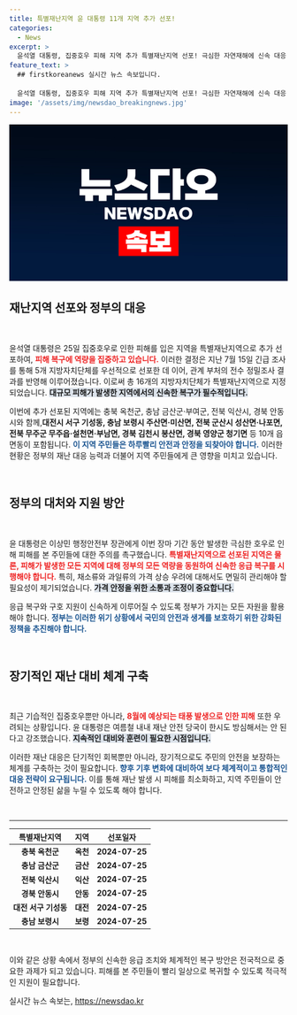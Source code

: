 ```yaml
---
title: 특별재난지역 윤 대통령 11개 지역 추가 선포!
categories:
  - News
excerpt: >
  윤석열 대통령, 집중호우 피해 지역 추가 특별재난지역 선포! 극심한 자연재해에 신속 대응 약속하며, 채소류 가격 불안 해소 방침 밝혀. 과연 정부의 대처는?
feature_text: >
  ## firstkoreanews 실시간 뉴스 속보입니다.

  윤석열 대통령, 집중호우 피해 지역 추가 특별재난지역 선포! 극심한 자연재해에 신속 대응 약속하며, 채소류 가격 불안 해소 방침 밝혀. 과연 정부의 대처는?
image: '/assets/img/newsdao_breakingnews.jpg'
---
```


<p><img src="/assets/img/newsdao_breakingnews.jpg" alt="firstkoreanews 속보" /></p>

<h2 data-ke-size="size26">재난지역 선포와 정부의 대응</h2>

<p data-ke-size="size16">&nbsp;</p>

<p>윤석열 대통령은 25일 집중호우로 인한 피해를 입은 지역을 특별재난지역으로 추가 선포하여, <b><span style="color: #ee2323;">피해 복구에 역량을 집중하고 있습니다.</span></b> 이러한 결정은 지난 7월 15일 긴급 조사를 통해 5개 지방자치단체를 우선적으로 선포한 데 이어, 관계 부처의 전수 정밀조사 결과를 반영해 이루어졌습니다. 이로써 총 16개의 지방자치단체가 특별재난지역으로 지정되었습니다. <b><span style="background-color: #21538527;">대규모 피해가 발생한 지역에서의 신속한 복구가 필수적입니다.</span></b></p>

<p>이번에 추가 선포된 지역에는 충북 옥천군, 충남 금산군·부여군, 전북 익산시, 경북 안동시와 함께,<b>대전시 서구 기성동, 충남 보령시 주산면·미산면, 전북 군산시 성산면·나포면, 전북 무주군 무주읍·설천면·부남면, 경북 김천시 봉산면, 경북 영양군 청기면</b> 등 10개 읍면동이 포함됩니다. <b><span style="color: #1a5490;">이 지역 주민들은 하루빨리 안전과 안정을 되찾아야 합니다.</span></b> 이러한 현황은 정부의 재난 대응 능력과 더불어 지역 주민들에게 큰 영향을 미치고 있습니다.</p>

<p data-ke-size="size16">&nbsp;</p>

<h2 data-ke-size="size26">정부의 대처와 지원 방안</h2>

<p data-ke-size="size16">&nbsp;</p>

<p>윤 대통령은 이상민 행정안전부 장관에게 이번 장마 기간 동안 발생한 극심한 호우로 인해 피해를 본 주민들에 대한 주의를 촉구했습니다. <b><span style="color: #ee2323;">특별재난지역으로 선포된 지역은 물론, 피해가 발생한 모든 지역에 대해 정부의 모든 역량을 동원하여 신속한 응급 복구를 시행해야 합니다.</span></b> 특히, 채소류와 과일류의 가격 상승 우려에 대해서도 면밀히 관리해야 할 필요성이 제기되었습니다. <b><span style="background-color: #21538527;">가격 안정을 위한 소통과 조정이 중요합니다.</span></b></p>

<p>응급 복구와 구호 지원이 신속하게 이루어질 수 있도록 정부가 가지는 모든 자원을 활용해야 합니다. <b><span style="color: #1a5490;">정부는 이러한 위기 상황에서 국민의 안전과 생계를 보호하기 위한 강화된 정책을 추진해야 합니다.</span></b> </p>

<p data-ke-size="size16">&nbsp;</p>

<h2 data-ke-size="size26">장기적인 재난 대비 체계 구축</h2>

<p data-ke-size="size16">&nbsp;</p>

<p>최근 기습적인 집중호우뿐만 아니라, <b><span style="color: #ee2323;">8월에 예상되는 태풍 발생으로 인한 피해</span></b> 또한 우려되는 상황입니다. 윤 대통령은 여름철 내내 재난 안전 당국이 한시도 방심해서는 안 된다고 강조했습니다. <b><span style="background-color: #21538527;">지속적인 대비와 훈련이 필요한 시점입니다.</span></b></p>

<p>이러한 재난 대응은 단기적인 회복뿐만 아니라, 장기적으로도 주민의 안전을 보장하는 체계를 구축하는 것이 필요합니다. <b><span style="color: #1a5490;">향후 기후 변화에 대비하여 보다 체계적이고 통합적인 대응 전략이 요구됩니다.</span></b> 이를 통해 재난 발생 시 피해를 최소화하고, 지역 주민들이 안전하고 안정된 삶을 누릴 수 있도록 해야 합니다.</p>

<p data-ke-size="size16">&nbsp;</p>

<hr>

<table style="width: 100%;">
    <thead>
        <tr>
            <th style="text-align: center;"><b>특별재난지역</b></th>
            <th style="text-align: center;"><b>지역</b></th>
            <th style="text-align: center;"><b>선포일자</b></th>
        </tr>
    </thead>
    <tbody>
        <tr>
            <td style="text-align: center; height: 17px;"><b>충북 옥천군</b></td>
            <td style="text-align: center; height: 17px;"><b>옥천</b></td>
            <td style="text-align: center; height: 17px;"><b>2024-07-25</b></td>
        </tr>
        <tr>
            <td style="text-align: center; height: 17px;"><b>충남 금산군</b></td>
            <td style="text-align: center; height: 17px;"><b>금산</b></td>
            <td style="text-align: center; height: 17px;"><b>2024-07-25</b></td>
        </tr>
        <tr>
            <td style="text-align: center; height: 17px;"><b>전북 익산시</b></td>
            <td style="text-align: center; height: 17px;"><b>익산</b></td>
            <td style="text-align: center; height: 17px;"><b>2024-07-25</b></td>
        </tr>
        <tr>
            <td style="text-align: center; height: 17px;"><b>경북 안동시</b></td>
            <td style="text-align: center; height: 17px;"><b>안동</b></td>
            <td style="text-align: center; height: 17px;"><b>2024-07-25</b></td>
        </tr>
        <tr>
            <td style="text-align: center; height: 17px;"><b>대전 서구 기성동</b></td>
            <td style="text-align: center; height: 17px;"><b>대전</b></td>
            <td style="text-align: center; height: 17px;"><b>2024-07-25</b></td>
        </tr>
        <tr>
            <td style="text-align: center; height: 17px;"><b>충남 보령시</b></td>
            <td style="text-align: center; height: 17px;"><b>보령</b></td>
            <td style="text-align: center; height: 17px;"><b>2024-07-25</b></td>
        </tr>
    </tbody>
</table>

<p data-ke-size="size16">&nbsp;</p>

<p>이와 같은 상황 속에서 정부의 신속한 응급 조치와 체계적인 복구 방안은 전국적으로 중요한 과제가 되고 있습니다. 피해를 본 주민들이 빨리 일상으로 복귀할 수 있도록 적극적인 지원이 필요합니다.</p>
실시간 뉴스 속보는, <a href="https://newsdao.kr" rel="dofollow">https://newsdao.kr</a>


